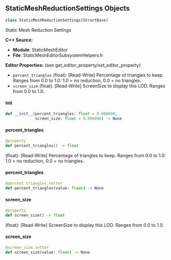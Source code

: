 ## StaticMeshReductionSettings Objects

```python
class StaticMeshReductionSettings(StructBase)
```

Static Mesh Reduction Settings

**C++ Source:**

- **Module**: StaticMeshEditor
- **File**: StaticMeshEditorSubsystemHelpers.h

**Editor Properties:** (see get_editor_property/set_editor_property)

- ``percent_triangles`` (float):  [Read-Write] Percentage of triangles to keep. Ranges from 0.0 to 1.0: 1.0 = no reduction, 0.0 = no triangles.
- ``screen_size`` (float):  [Read-Write] ScreenSize to display this LOD. Ranges from 0.0 to 1.0.

<a id="unreal.StaticMeshReductionSettings.__init__"></a>

#### __init__

```python
def __init__(percent_triangles: float = 0.000000,
             screen_size: float = 0.000000) -> None
```

<a id="unreal.StaticMeshReductionSettings.percent_triangles"></a>

#### percent_triangles

```python
@property
def percent_triangles() -> float
```

(float):  [Read-Write] Percentage of triangles to keep. Ranges from 0.0 to 1.0: 1.0 = no reduction, 0.0 = no triangles.

<a id="unreal.StaticMeshReductionSettings.percent_triangles"></a>

#### percent_triangles

```python
@percent_triangles.setter
def percent_triangles(value: float) -> None
```

<a id="unreal.StaticMeshReductionSettings.screen_size"></a>

#### screen_size

```python
@property
def screen_size() -> float
```

(float):  [Read-Write] ScreenSize to display this LOD. Ranges from 0.0 to 1.0.

<a id="unreal.StaticMeshReductionSettings.screen_size"></a>

#### screen_size

```python
@screen_size.setter
def screen_size(value: float) -> None
```

<a id="unreal.EditorScriptingMeshReductionSettings"></a>